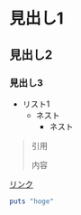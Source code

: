 # 見出し1

## 見出し2

### 見出し3

- リスト1
  - ネスト
    - ネスト

> 引用
> 
> 内容


[リンク](https://www.google.co.jp/)

```ruby
puts "hoge"
```
